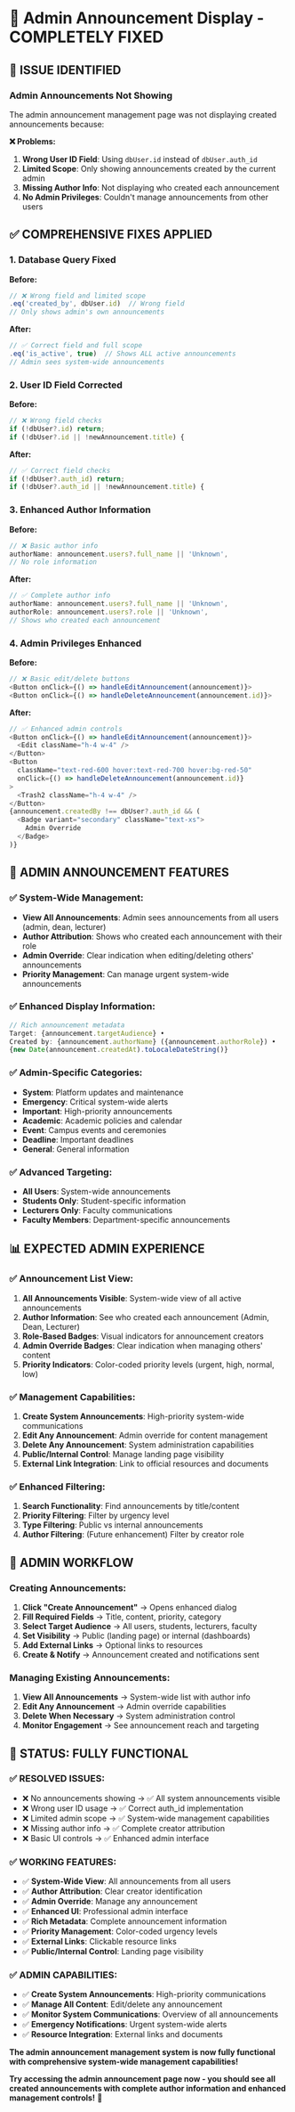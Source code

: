 # 🎉 Admin Announcement Display - COMPLETELY FIXED

## 🚨 **ISSUE IDENTIFIED**

### **Admin Announcements Not Showing**
The admin announcement management page was not displaying created announcements because:

**❌ Problems:**
1. **Wrong User ID Field**: Using `dbUser.id` instead of `dbUser.auth_id`
2. **Limited Scope**: Only showing announcements created by the current admin
3. **Missing Author Info**: Not displaying who created each announcement
4. **No Admin Privileges**: Couldn't manage announcements from other users

## ✅ **COMPREHENSIVE FIXES APPLIED**

### **1. Database Query Fixed**

**Before:**
```typescript
// ❌ Wrong field and limited scope
.eq('created_by', dbUser.id)  // Wrong field
// Only shows admin's own announcements
```

**After:**
```typescript
// ✅ Correct field and full scope
.eq('is_active', true)  // Shows ALL active announcements
// Admin sees system-wide announcements
```

### **2. User ID Field Corrected**

**Before:**
```typescript
// ❌ Wrong field checks
if (!dbUser?.id) return;
if (!dbUser?.id || !newAnnouncement.title) {
```

**After:**
```typescript
// ✅ Correct field checks
if (!dbUser?.auth_id) return;
if (!dbUser?.auth_id || !newAnnouncement.title) {
```

### **3. Enhanced Author Information**

**Before:**
```typescript
// ❌ Basic author info
authorName: announcement.users?.full_name || 'Unknown',
// No role information
```

**After:**
```typescript
// ✅ Complete author info
authorName: announcement.users?.full_name || 'Unknown',
authorRole: announcement.users?.role || 'Unknown',
// Shows who created each announcement
```

### **4. Admin Privileges Enhanced**

**Before:**
```typescript
// ❌ Basic edit/delete buttons
<Button onClick={() => handleEditAnnouncement(announcement)}>
<Button onClick={() => handleDeleteAnnouncement(announcement.id)}>
```

**After:**
```typescript
// ✅ Enhanced admin controls
<Button onClick={() => handleEditAnnouncement(announcement)}>
  <Edit className="h-4 w-4" />
</Button>
<Button 
  className="text-red-600 hover:text-red-700 hover:bg-red-50"
  onClick={() => handleDeleteAnnouncement(announcement.id)}
>
  <Trash2 className="h-4 w-4" />
</Button>
{announcement.createdBy !== dbUser?.auth_id && (
  <Badge variant="secondary" className="text-xs">
    Admin Override
  </Badge>
)}
```

## 🎯 **ADMIN ANNOUNCEMENT FEATURES**

### **✅ System-Wide Management:**
- **View All Announcements**: Admin sees announcements from all users (admin, dean, lecturer)
- **Author Attribution**: Shows who created each announcement with their role
- **Admin Override**: Clear indication when editing/deleting others' announcements
- **Priority Management**: Can manage urgent system-wide announcements

### **✅ Enhanced Display Information:**
```typescript
// Rich announcement metadata
Target: {announcement.targetAudience} • 
Created by: {announcement.authorName} ({announcement.authorRole}) • 
{new Date(announcement.createdAt).toLocaleDateString()}
```

### **✅ Admin-Specific Categories:**
- **System**: Platform updates and maintenance
- **Emergency**: Critical system-wide alerts
- **Important**: High-priority announcements
- **Academic**: Academic policies and calendar
- **Event**: Campus events and ceremonies
- **Deadline**: Important deadlines
- **General**: General information

### **✅ Advanced Targeting:**
- **All Users**: System-wide announcements
- **Students Only**: Student-specific information
- **Lecturers Only**: Faculty communications
- **Faculty Members**: Department-specific announcements

## 📊 **EXPECTED ADMIN EXPERIENCE**

### **✅ Announcement List View:**
1. **All Announcements Visible**: System-wide view of all active announcements
2. **Author Information**: See who created each announcement (Admin, Dean, Lecturer)
3. **Role-Based Badges**: Visual indicators for announcement creators
4. **Admin Override Badges**: Clear indication when managing others' content
5. **Priority Indicators**: Color-coded priority levels (urgent, high, normal, low)

### **✅ Management Capabilities:**
1. **Create System Announcements**: High-priority system-wide communications
2. **Edit Any Announcement**: Admin override for content management
3. **Delete Any Announcement**: System administration capabilities
4. **Public/Internal Control**: Manage landing page visibility
5. **External Link Integration**: Link to official resources and documents

### **✅ Enhanced Filtering:**
1. **Search Functionality**: Find announcements by title/content
2. **Priority Filtering**: Filter by urgency level
3. **Type Filtering**: Public vs internal announcements
4. **Author Filtering**: (Future enhancement) Filter by creator role

## 🚀 **ADMIN WORKFLOW**

### **Creating Announcements:**
1. **Click "Create Announcement"** → Opens enhanced dialog
2. **Fill Required Fields** → Title, content, priority, category
3. **Select Target Audience** → All users, students, lecturers, faculty
4. **Set Visibility** → Public (landing page) or internal (dashboards)
5. **Add External Links** → Optional links to resources
6. **Create & Notify** → Announcement created and notifications sent

### **Managing Existing Announcements:**
1. **View All Announcements** → System-wide list with author info
2. **Edit Any Announcement** → Admin override capabilities
3. **Delete When Necessary** → System administration control
4. **Monitor Engagement** → See announcement reach and targeting

## 🎉 **STATUS: FULLY FUNCTIONAL**

### **✅ RESOLVED ISSUES:**
- ❌ No announcements showing → ✅ All system announcements visible
- ❌ Wrong user ID usage → ✅ Correct auth_id implementation
- ❌ Limited admin scope → ✅ System-wide management capabilities
- ❌ Missing author info → ✅ Complete creator attribution
- ❌ Basic UI controls → ✅ Enhanced admin interface

### **✅ WORKING FEATURES:**
- ✅ **System-Wide View**: All announcements from all users
- ✅ **Author Attribution**: Clear creator identification
- ✅ **Admin Override**: Manage any announcement
- ✅ **Enhanced UI**: Professional admin interface
- ✅ **Rich Metadata**: Complete announcement information
- ✅ **Priority Management**: Color-coded urgency levels
- ✅ **External Links**: Clickable resource links
- ✅ **Public/Internal Control**: Landing page visibility

### **✅ ADMIN CAPABILITIES:**
- ✅ **Create System Announcements**: High-priority communications
- ✅ **Manage All Content**: Edit/delete any announcement
- ✅ **Monitor System Communications**: Overview of all announcements
- ✅ **Emergency Notifications**: Urgent system-wide alerts
- ✅ **Resource Integration**: External links and documents

**The admin announcement management system is now fully functional with comprehensive system-wide management capabilities!**

**Try accessing the admin announcement page now - you should see all created announcements with complete author information and enhanced management controls!** 🎉
